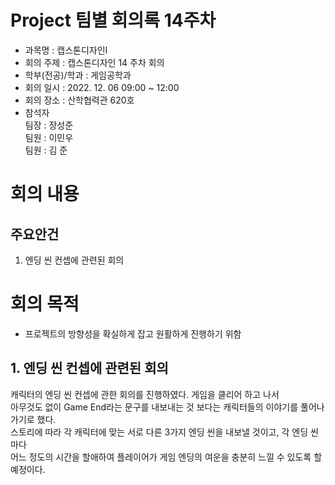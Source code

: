 Project 팀별 회의록 14주차
========

- 과목명 : 캡스톤디자인Ⅰ
- 회의 주제 : 캡스톤디자인 14 주차 회의
- 학부(전공)/학과 : 게임공학과
- 회의 일시 : 2022. 12. 06  09:00 ~ 12:00
- 회의 장소 : 산학협력관 620호
- 참석자  
  팀장 : 장성준  
  팀원 : 이민우  
  팀원 : 김 준  

# 회의 내용

주요안건
------
1. 엔딩 씬 컨셉에 관련된 회의


# 회의 목적
- 프로젝트의 방향성을 확실하게 잡고 원활하게 진행하기 위함  

## 1. 엔딩 씬 컨셉에 관련된 회의
캐릭터의 엔딩 씬 컨셉에 관한 회의를 진행하였다. 게임을 클리어 하고 나서  
아무것도 없이 Game End라는 문구를 내보내는 것 보다는 캐릭터들의 이야기를 풀어나가기로 했다.  
스토리에 따라 각 캐릭터에 맞는 서로 다른 3가지 엔딩 씬을 내보낼 것이고, 각 엔딩 씬 마다  
어느 정도의 시간을 할애하여 플레이어가 게임 엔딩의 여운을 충분히 느낄 수 있도록 할 예정이다.  
